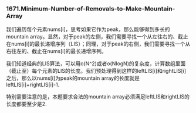 ### 1671.Minimum-Number-of-Removals-to-Make-Mountain-Array

我们遍历每个元素nums[i]，思考如果它作为peak，那么能够得到多长的mountain array。显然，对于peak的左侧，我们需要寻找一个从左往右的、截止在nums[i]的最长递增序列（LIS）；同理，对于peak的右侧，我们需要寻找一个从右往左的、截止在nums[i]的最长递增序列。

我们知道经典的LIS算法，可以用o(N^2)或者o(NlogN)的复杂度，计算数组里面（截止至）每个元素的LIS的长度。我们预处理得到这样的leftLIS[i]和rightLIS[i]之后，那么以nums[i]为peak的mountain array的长度就是leftLIS[i]+rightLIS[i]-1.

特别需要注意的是，本题要求合法的mountain array必须满足leftLIS和rightLIS的长度都要至少是2.
